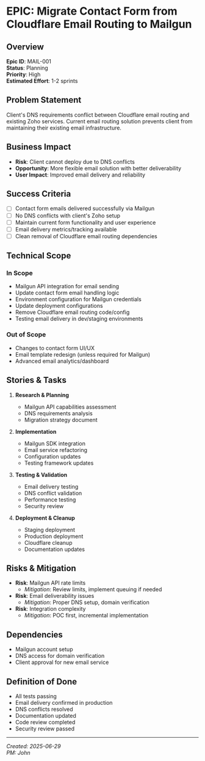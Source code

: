 # EPIC: Migrate Contact Form from Cloudflare Email Routing to Mailgun

## Overview
**Epic ID**: MAIL-001  
**Status**: Planning  
**Priority**: High  
**Estimated Effort**: 1-2 sprints  

## Problem Statement
Client's DNS requirements conflict between Cloudflare email routing and existing Zoho services. Current email routing solution prevents client from maintaining their existing email infrastructure.

## Business Impact
- **Risk**: Client cannot deploy due to DNS conflicts
- **Opportunity**: More flexible email solution with better deliverability
- **User Impact**: Improved email delivery and reliability

## Success Criteria
- [ ] Contact form emails delivered successfully via Mailgun
- [ ] No DNS conflicts with client's Zoho setup
- [ ] Maintain current form functionality and user experience
- [ ] Email delivery metrics/tracking available
- [ ] Clean removal of Cloudflare email routing dependencies

## Technical Scope

### In Scope
- Mailgun API integration for email sending
- Update contact form email handling logic
- Environment configuration for Mailgun credentials
- Update deployment configurations
- Remove Cloudflare email routing code/config
- Testing email delivery in dev/staging environments

### Out of Scope
- Changes to contact form UI/UX
- Email template redesign (unless required for Mailgun)
- Advanced email analytics/dashboard

## Stories & Tasks
1. **Research & Planning**
   - Mailgun API capabilities assessment
   - DNS requirements analysis
   - Migration strategy document

2. **Implementation**
   - Mailgun SDK integration
   - Email service refactoring
   - Configuration updates
   - Testing framework updates

3. **Testing & Validation**
   - Email delivery testing
   - DNS conflict validation
   - Performance testing
   - Security review

4. **Deployment & Cleanup**
   - Staging deployment
   - Production deployment
   - Cloudflare cleanup
   - Documentation updates

## Risks & Mitigation
- **Risk**: Mailgun API rate limits
  - *Mitigation*: Review limits, implement queuing if needed
- **Risk**: Email deliverability issues
  - *Mitigation*: Proper DNS setup, domain verification
- **Risk**: Integration complexity
  - *Mitigation*: POC first, incremental implementation

## Dependencies
- Mailgun account setup
- DNS access for domain verification
- Client approval for new email service

## Definition of Done
- All tests passing
- Email delivery confirmed in production
- DNS conflicts resolved
- Documentation updated
- Code review completed
- Security review passed

---
*Created: 2025-06-29*  
*PM: John*
